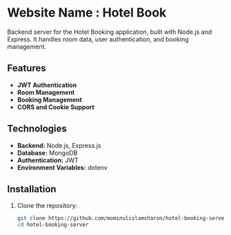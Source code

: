 # Website Name : Hotel Book

Backend server for the Hotel Booking application, built with Node.js and Express. It handles room data, user authentication, and booking management.

## Features

- **JWT Authentication**
- **Room Management**
- **Booking Management**
- **CORS and Cookie Support**

## Technologies

- **Backend:** Node.js, Express.js
- **Database:** MongoDB
- **Authentication:** JWT
- **Environment Variables:** dotenv

## Installation

1. Clone the repository:
   ```bash
   git clone https://github.com/mominulislamsharon/hotel-booking-server.git
   cd hotel-booking-server
